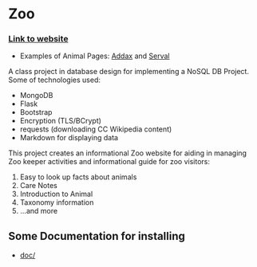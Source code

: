 # Zoo

### [Link to website](https://ninth.site:5002/)
 * Examples of Animal Pages: [Addax](https://ninth.site:5002/animal/Addax) and [Serval](https://ninth.site:5002/animal/Serval)

A class project in database design for implementing a NoSQL DB Project.  Some of technologies used:
* MongoDB
* Flask
* Bootstrap
* Encryption (TLS/BCrypt)
* requests (downloading CC Wikipedia content)
* Markdown for displaying data



This project creates an informational Zoo website for aiding in managing Zoo keeper activities and informational guide for zoo visitors:
1. Easy to look up facts about animals
2. Care Notes
3. Introduction to Animal
4. Taxonomy information
5. ...and more


## Some Documentation for installing

* [doc/](https://github.com/ninexball/Zoo/tree/master/docs)
